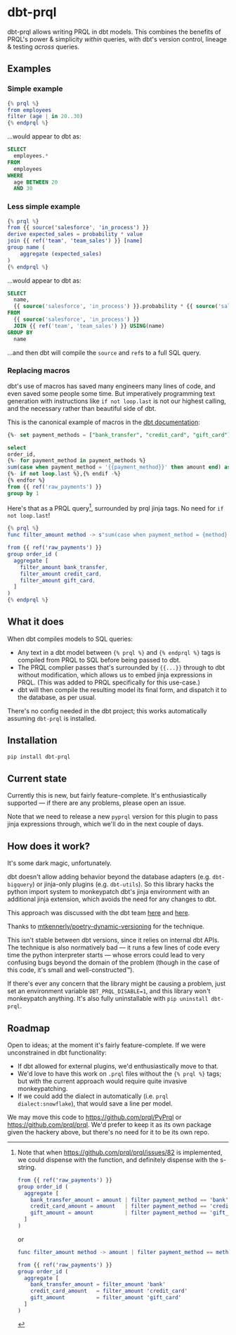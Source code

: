 # dbt-prql

dbt-prql allows writing PRQL in dbt models. This combines the benefits of PRQL's
power & simplicity _within_ queries, with dbt's version control, lineage &
testing _across_ queries.

## Examples

### Simple example

```elm
{% prql %}
from employees
filter (age | in 20..30)
{% endprql %}
```

...would appear to dbt as:

```sql
SELECT
  employees.*
FROM
  employees
WHERE
  age BETWEEN 20
  AND 30
```

### Less simple example

```elm
{% prql %}
from {{ source('salesforce', 'in_process') }}
derive expected_sales = probability * value
join {{ ref('team', 'team_sales') }} [name]
group name (
    aggregate (expected_sales)
)
{% endprql %}
```

...would appear to dbt as:

```sql
SELECT
  name,
  {{ source('salesforce', 'in_process') }}.probability * {{ source('salesforce', 'in_process') }}.value AS expected_sales
FROM
  {{ source('salesforce', 'in_process') }}
  JOIN {{ ref('team', 'team_sales') }} USING(name)
GROUP BY
  name
```

...and then dbt will compile the `source` and `ref`s to a full SQL query.

### Replacing macros

dbt's use of macros has saved many engineers many lines of code, and even saved
some people some time. But imperatively programming text generation with
instructions like  `if not loop.last` is not our
highest calling, and the necessary rather than beautiful side of dbt.

This is the canonical example of macros in the [dbt
documentation](https://docs.getdbt.com/tutorial/learning-more/using-jinja):

```sql
{%- set payment_methods = ["bank_transfer", "credit_card", "gift_card"] -%}

select
order_id,
{%- for payment_method in payment_methods %}
sum(case when payment_method = '{{payment_method}}' then amount end) as {{payment_method}}_amount
{%- if not loop.last %},{% endif -%}
{% endfor %}
from {{ ref('raw_payments') }}
group by 1
```

Here's that as a PRQL query[^1], surrounded by prql jinja tags. No need for `if not loop.last`!

```elm
{% prql %}
func filter_amount method -> s"sum(case when payment_method = {method} then amount end) as {method}_amount"

from {{ ref('raw_payments') }}
group order_id (
  aggregate [
    filter_amount bank_transfer,
    filter_amount credit_card,
    filter_amount gift_card,
  ]
)
{% endprql %}
```

## What it does

When dbt compiles models to SQL queries:

- Any text in a dbt model between `{% prql %}` and `{% endprql %}` tags is
  compiled from PRQL to SQL before being passed to dbt.
- The PRQL complier passes that's surrounded by `{{...}}` through to dbt without
  modification, which allows us to embed jinja expressions in PRQL. (This was
  added to PRQL specifically for this use-case.)
- dbt will then compile the resulting model its final form, and dispatch it to
  the database, as per usual.

There's no config needed in the dbt project; this works automatically assuming
`dbt-prql` is installed.

## Installation

```sh
pip install dbt-prql
```

## Current state

Currently this is new, but fairly feature-complete. It's enthusiastically
supported — if there are any problems, please open an issue.

Note that we need to release a new `pyprql` version for this plugin to pass
jinja expressions through, which we'll do in the next couple of days.

## How does it work?

It's some dark magic, unfortunately.

dbt doesn't allow adding behavior beyond the database adapters (e.g.
`dbt-bigquery`) or jinja-only plugins (e.g. `dbt-utils`). So this library hacks
the python import system to monkeypatch dbt's jinja environment with an
additional jinja extension, which avoids the need for any changes to dbt.

This approach was discussed with the dbt team
[here](https://github.com/prql/prql/issues/375) and [here](https://github.com/prql/prql/issues/13).

Thanks to
[mtkennerly/poetry-dynamic-versioning](https://github.com/mtkennerly/poetry-dynamic-versioning)
for the technique.

This isn't stable between dbt versions, since it relies on internal dbt APIs.
The technique is also normatively bad — it runs a few lines of code every time
the python interpreter starts — whose errors could lead to very confusing bugs
beyond the domain of the problem (though in the case of this code, it's small
and well-constructed™).

If there's ever any concern that the library might be causing a problem, just
set an environment variable `DBT_PRQL_DISABLE=1`, and this library won't
monkeypatch anything. It's also fully uninstallable with `pip uninstall
dbt-prql`.

## Roadmap

Open to ideas; at the moment it's fairly feature-complete. If we were
unconstrained in dbt functionality:

- If dbt allowed for external plugins, we'd enthusiastically move to that.
- We'd love to have this work on `.prql` files without the `{% prql %}` tags;
  but with the current approach would require quite invasive monkeypatching.
- If we could add the dialect in automatically (i.e. `prql dialect:snowflake`),
  that would save a line per model.

We may move this code to <https://github.com/prql/PyPrql> or
<https://github.com/prql/prql>. We'd prefer to keep it as its own package given
the hackery above, but there's no need for it to be its own repo.

[^1]: Note that when <https://github.com/prql/prql/issues/82> is implemented, we
    could dispense with the function, and definitely dispense with the s-string.

    ```elm
    from {{ ref('raw_payments') }}
    group order_id (
      aggregate [
        bank_transfer_amount = amount | filter payment_method == 'bank'        | sum,
        credit_card_amount = amount   | filter payment_method == 'credit_card' | sum,
        gift_amount = amount          | filter payment_method == 'gift_card'   | sum,
      ]
    )
    ```

    or

    ```elm
    func filter_amount method -> amount | filter payment_method == method | sum

    from {{ ref('raw_payments') }}
    group order_id (
      aggregate [
        bank_transfer_amount = filter_amount 'bank'
        credit_card_amount   = filter_amount 'credit_card'
        gift_amount          = filter_amount 'gift_card'
      ]
    )
    ```
